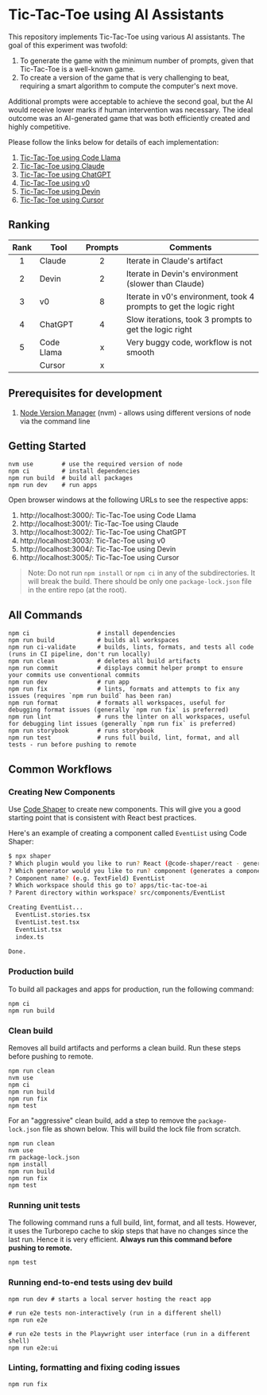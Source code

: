 # Tic-Tac-Toe using AI Assistants

This repository implements Tic-Tac-Toe using various AI assistants. The goal of
this experiment was twofold:

1. To generate the game with the minimum number of prompts, given that
   Tic-Tac-Toe is a well-known game.
2. To create a version of the game that is very challenging to beat, requiring a
   smart algorithm to compute the computer's next move.

Additional prompts were acceptable to achieve the second goal, but the AI would
receive lower marks if human intervention was necessary. The ideal outcome was
an AI-generated game that was both efficiently created and highly competitive.

Please follow the links below for details of each implementation:

1. [Tic-Tac-Toe using Code Llama](apps/tic-tac-toe-code-llama/)
2. [Tic-Tac-Toe using Claude](apps/tic-tac-toe-claude/)
3. [Tic-Tac-Toe using ChatGPT](apps/tic-tac-toe-chatgpt/)
4. [Tic-Tac-Toe using v0](apps/tic-tac-toe-v0/)
5. [Tic-Tac-Toe using Devin](apps/tic-tac-toe-devin/)
6. [Tic-Tac-Toe using Cursor](apps/tic-tac-toe-cursor/)

## Ranking

| Rank | Tool       | Prompts | Comments                                                           |
| :--: | ---------- | :-----: | ------------------------------------------------------------------ |
|  1   | Claude     |    2    | Iterate in Claude's artifact                                       |
|  2   | Devin      |    2    | Iterate in Devin's environment (slower than Claude)                |
|  3   | v0         |    8    | Iterate in v0's environment, took 4 prompts to get the logic right |
|  4   | ChatGPT    |    4    | Slow iterations, took 3 prompts to get the logic right             |
|  5   | Code Llama |    x    | Very buggy code, workflow is not smooth                            |
|      | Cursor     |    x    |                                                                    |

## Prerequisites for development

1. [Node Version Manager](https://github.com/nvm-sh/nvm) (nvm) - allows using
   different versions of node via the command line

## Getting Started

```shell
nvm use        # use the required version of node
npm ci         # install dependencies
npm run build  # build all packages
npm run dev    # run apps
```

Open browser windows at the following URLs to see the respective apps:

1. http://localhost:3000/: Tic-Tac-Toe using Code Llama
2. http://localhost:3001/: Tic-Tac-Toe using Claude
3. http://localhost:3002/: Tic-Tac-Toe using ChatGPT
4. http://localhost:3003/: Tic-Tac-Toe using v0
5. http://localhost:3004/: Tic-Tac-Toe using Devin
6. http://localhost:3005/: Tic-Tac-Toe using Cursor

> Note: Do not run `npm install` or `npm ci` in any of the subdirectories. It
> will break the build. There should be only one `package-lock.json` file in the
> entire repo (at the root).

## All Commands

```
npm ci                   # install dependencies
npm run build            # builds all workspaces
npm run ci-validate      # builds, lints, formats, and tests all code (runs in CI pipeline, don't run locally)
npm run clean            # deletes all build artifacts
npm run commit           # displays commit helper prompt to ensure your commits use conventional commits
npm run dev              # run app
npm run fix              # lints, formats and attempts to fix any issues (requires `npm run build` has been ran)
npm run format           # formats all workspaces, useful for debugging format issues (generally `npm run fix` is preferred)
npm run lint             # runs the linter on all workspaces, useful for debugging lint issues (generally `npm run fix` is preferred)
npm run storybook        # runs storybook
npm run test             # runs full build, lint, format, and all tests - run before pushing to remote
```

## Common Workflows

### Creating New Components

Use [Code Shaper](https://www.code-shaper.dev/) to create new components. This
will give you a good starting point that is consistent with React best
practices.

Here's an example of creating a component called `EventList` using Code Shaper:

```sh
$ npx shaper
? Which plugin would you like to run? React (@code-shaper/react - generates React applications)
? Which generator would you like to run? component (generates a component)
? Component name? (e.g. TextField) EventList
? Which workspace should this go to? apps/tic-tac-toe-ai
? Parent directory within workspace? src/components/EventList

Creating EventList...
  EventList.stories.tsx
  EventList.test.tsx
  EventList.tsx
  index.ts

Done.
```

### Production build

To build all packages and apps for production, run the following command:

```shell
npm ci
npm run build
```

### Clean build

Removes all build artifacts and performs a clean build. Run these steps before
pushing to remote.

```shell
npm run clean
nvm use
npm ci
npm run build
npm run fix
npm test
```

For an "aggressive" clean build, add a step to remove the `package-lock.json`
file as shown below. This will build the lock file from scratch.

```shell
npm run clean
nvm use
rm package-lock.json
npm install
npm run build
npm run fix
npm test
```

### Running unit tests

The following command runs a full build, lint, format, and all tests. However,
it uses the Turborepo cache to skip steps that have no changes since the last
run. Hence it is very efficient. **Always run this command before pushing to
remote.**

```shell
npm test
```

### Running end-to-end tests using dev build

```shell
npm run dev # starts a local server hosting the react app

# run e2e tests non-interactively (run in a different shell)
npm run e2e

# run e2e tests in the Playwright user interface (run in a different shell)
npm run e2e:ui
```

### Linting, formatting and fixing coding issues

```shell
npm run fix
```
